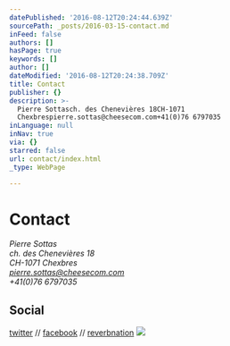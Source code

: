 ```yaml
---
datePublished: '2016-08-12T20:24:44.639Z'
sourcePath: _posts/2016-03-15-contact.md
inFeed: false
authors: []
hasPage: true
keywords: []
author: []
dateModified: '2016-08-12T20:24:38.709Z'
title: Contact
publisher: {}
description: >-
  Pierre Sottasch. des Chenevières 18CH-1071
  Chexbrespierre.sottas@cheesecom.com+41(0)76 6797035
inLanguage: null
inNav: true
via: {}
starred: false
url: contact/index.html
_type: WebPage

---
```

# Contact

_Pierre Sottas  
ch. des Chenevières 18  
CH-1071 Chexbres  
pierre.sottas@cheesecom.com  
+41(0)76 6797035_

## Social

[twitter][0] // [facebook][1] // [reverbnation][2]
![](https://s3-us-west-2.amazonaws.com/the-grid-img/p/0218da92871ebcd7544939f80876395be6334ab9.jpg)

[0]: https://twitter.com/psottas
[1]: https://www.facebook.com/pichto
[2]: https://www.reverbnation.com/musician/pierresottas